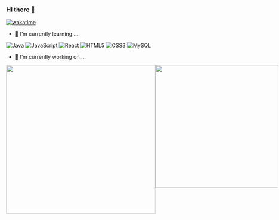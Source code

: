 ### Hi there 👋 

[![wakatime](https://wakatime.com/badge/user/018ef09b-4830-4742-8c11-7c2fa58d8c53.svg)](https://wakatime.com/@018ef09b-4830-4742-8c11-7c2fa58d8c53)

- 🌱 I’m currently learning ...

![Java](https://img.shields.io/badge/java-%23ED8B00.svg?style=for-the-badge&logo=openjdk&logoColor=white)
![JavaScript](https://img.shields.io/badge/javascript-%23323330.svg?style=for-the-badge&logo=javascript&logoColor=%23F7DF1E)
![React](https://img.shields.io/badge/react-%2320232a.svg?style=for-the-badge&logo=react&logoColor=%2361DAFB)
![HTML5](https://img.shields.io/badge/html5-%23E34F26.svg?style=for-the-badge&logo=html5&logoColor=white)
![CSS3](https://img.shields.io/badge/css3-%231572B6.svg?style=for-the-badge&logo=css3&logoColor=white)
![MySQL](https://img.shields.io/badge/mysql-4479A1.svg?style=for-the-badge&logo=mysql&logoColor=white)

- 🔭 I’m currently working on ...

<div style="display:flex; gap: 1;">
  <a href="https://github.com/anuraghazra/github-readme-stats">
    <img width=400 align="center" src="https://github-readme-stats.vercel.app/api?username=Jihyeon818&show_icons=true&theme=transparent" />
  </a>
  <a href="https://github.com/anuraghazra/convoychat">
    <img width=330 align="center" src="https://github-readme-stats.vercel.app/api/top-langs/?username=Jihyeon818&layout=compact&card_width=320" />
  </a>
</div>
